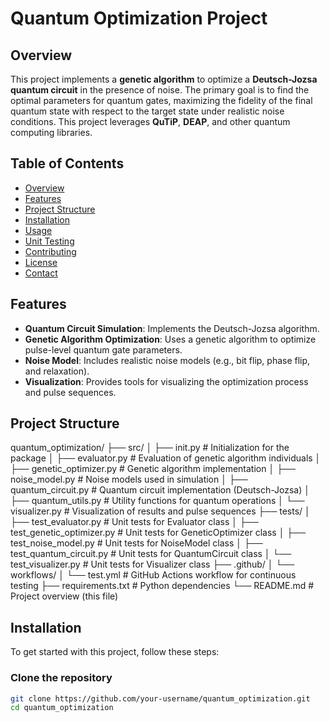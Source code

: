 # Quantum Optimization Project

## Overview

This project implements a **genetic algorithm** to optimize a **Deutsch-Jozsa quantum circuit** in the presence of noise. The primary goal is to find the optimal parameters for quantum gates, maximizing the fidelity of the final quantum state with respect to the target state under realistic noise conditions. This project leverages **QuTiP**, **DEAP**, and other quantum computing libraries.

## Table of Contents

- [Overview](#overview)
- [Features](#features)
- [Project Structure](#project-structure)
- [Installation](#installation)
- [Usage](#usage)
- [Unit Testing](#unit-testing)
- [Contributing](#contributing)
- [License](#license)
- [Contact](#contact)

## Features

- **Quantum Circuit Simulation**: Implements the Deutsch-Jozsa algorithm.
- **Genetic Algorithm Optimization**: Uses a genetic algorithm to optimize pulse-level quantum gate parameters.
- **Noise Model**: Includes realistic noise models (e.g., bit flip, phase flip, and relaxation).
- **Visualization**: Provides tools for visualizing the optimization process and pulse sequences.

## Project Structure

quantum_optimization/ ├── src/ │ ├── init.py # Initialization for the package │ ├── evaluator.py # Evaluation of genetic algorithm individuals │ ├── genetic_optimizer.py # Genetic algorithm implementation │ ├── noise_model.py # Noise models used in simulation │ ├── quantum_circuit.py # Quantum circuit implementation (Deutsch-Jozsa) │ ├── quantum_utils.py # Utility functions for quantum operations │ └── visualizer.py # Visualization of results and pulse sequences ├── tests/ │ ├── test_evaluator.py # Unit tests for Evaluator class │ ├── test_genetic_optimizer.py # Unit tests for GeneticOptimizer class │ ├── test_noise_model.py # Unit tests for NoiseModel class │ ├── test_quantum_circuit.py # Unit tests for QuantumCircuit class │ └── test_visualizer.py # Unit tests for Visualizer class ├── .github/ │ └── workflows/ │ └── test.yml # GitHub Actions workflow for continuous testing ├── requirements.txt # Python dependencies └── README.md # Project overview (this file)


## Installation

To get started with this project, follow these steps:

### Clone the repository

```bash
git clone https://github.com/your-username/quantum_optimization.git
cd quantum_optimization
```

